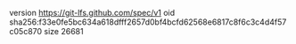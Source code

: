 version https://git-lfs.github.com/spec/v1
oid sha256:f33e0fe5bc634a618dfff2657d0bf4bcfd62568e6817c8f6c3c4d4f57c05c870
size 26681
